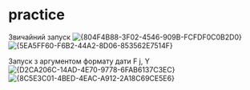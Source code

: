 # practice

Звичайний запуск
![{804F4B88-3F02-4546-909B-FCFDF0C0B2D0}](https://github.com/user-attachments/assets/051688cc-93a8-4786-bb15-b19d258ef87b)
![{5EA5FF60-F6B2-44A2-8D06-853562E7514F}](https://github.com/user-attachments/assets/4f8ddf59-21ec-4570-ae1e-9cb72ad5ce89)

Запуск з аргументом формату дати F j, Y
![{D2CA206C-14AD-4E70-9778-6FAB6137C3EC}](https://github.com/user-attachments/assets/68c25798-d128-4cf5-9f36-e3565e0b5f84)
![{8C5E3C01-4BED-4EAC-A912-2A18C69CE5E6}](https://github.com/user-attachments/assets/707d4eb7-f9a2-40c3-acf2-332acdad5c2b)

